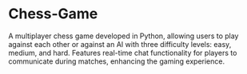 # Chess-Game
A multiplayer chess game developed in Python, allowing users to play against each other or against an AI with three difficulty levels: easy, medium, and hard. Features real-time chat functionality for players to communicate during matches, enhancing the gaming experience.
